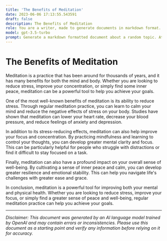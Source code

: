```yaml
---
title: 'The Benefits of Meditation'
date: 2023-06-06 17:13:55.543591
draft: false
description: The Benefits of Meditation
role: You are a writer, made to generate documents in markdown format. It is very important that all of the documents you generate are in valid markdown format.
model: gpt-3.5-turbo
prompt: Generate a markdown formatted document about a random topic. At the bottom, include a disclaimer explaining that the document was generated by you. The first line of the document should be the title. Make sure that the entire document is in proper markdown format, using a mix of various tags to make the document visually appealing.
---
```


# The Benefits of Meditation 

Meditation is a practice that has been around for thousands of years, and it has many benefits for both the mind and body. Whether you are looking to reduce stress, improve your concentration, or simply find some inner peace, meditation can be a powerful tool to help you achieve your goals.

One of the most well-known benefits of meditation is its ability to reduce stress. Through regular meditation practice, you can learn to calm your mind and reduce the negative effects of stress on your body. Studies have shown that meditation can lower your heart rate, decrease your blood pressure, and reduce feelings of anxiety and depression.

In addition to its stress-reducing effects, meditation can also help improve your focus and concentration. By practicing mindfulness and learning to control your thoughts, you can develop greater mental clarity and focus. This can be particularly helpful for people who struggle with distractions or find it difficult to stay focused on a task.

Finally, meditation can also have a profound impact on your overall sense of well-being. By cultivating a sense of inner peace and calm, you can develop greater resilience and emotional stability. This can help you navigate life's challenges with greater ease and grace.

In conclusion, meditation is a powerful tool for improving both your mental and physical health. Whether you are looking to reduce stress, improve your focus, or simply find a greater sense of peace and well-being, regular meditation practice can help you achieve your goals.

---

*Disclaimer: This document was generated by an AI language model trained by OpenAI and may contain errors or inconsistencies. Please use this document as a starting point and verify any information before relying on it for accuracy.*